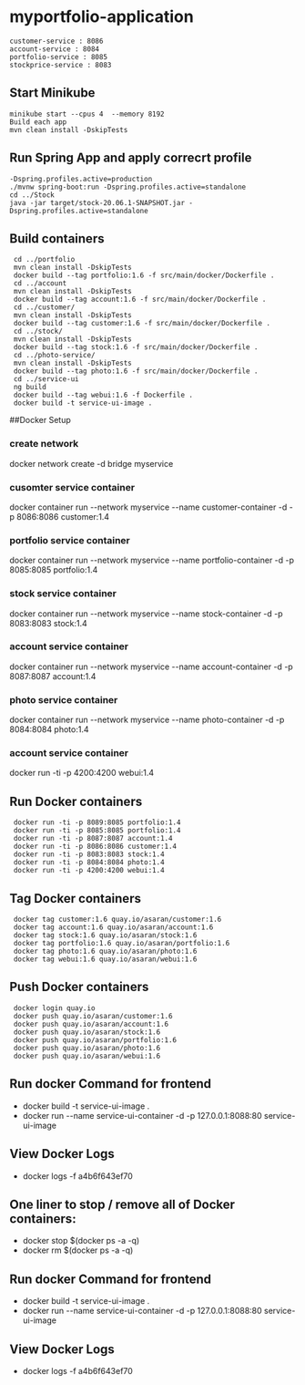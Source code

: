 # myportfolio-application
```
customer-service : 8086
account-service : 8084
portfolio-service : 8085
stockprice-service : 8083
```

## Start Minikube
```
minikube start --cpus 4  --memory 8192
Build each app 
mvn clean install -DskipTests
```
## Run Spring App and apply correcrt profile
```
-Dspring.profiles.active=production
./mvnw spring-boot:run -Dspring.profiles.active=standalone
cd ../Stock
java -jar target/stock-20.06.1-SNAPSHOT.jar -Dspring.profiles.active=standalone
```
## Build containers
```
 cd ../portfolio
 mvn clean install -DskipTests
 docker build --tag portfolio:1.6 -f src/main/docker/Dockerfile .
 cd ../account
 mvn clean install -DskipTests
 docker build --tag account:1.6 -f src/main/docker/Dockerfile .
 cd ../customer/
 mvn clean install -DskipTests
 docker build --tag customer:1.6 -f src/main/docker/Dockerfile .
 cd ../stock/
 mvn clean install -DskipTests
 docker build --tag stock:1.6 -f src/main/docker/Dockerfile .
 cd ../photo-service/
 mvn clean install -DskipTests
 docker build --tag photo:1.6 -f src/main/docker/Dockerfile .
 cd ../service-ui
 ng build
 docker build --tag webui:1.6 -f Dockerfile .
 docker build -t service-ui-image .
```
##Docker Setup
### create network
docker network create -d bridge myservice
### cusomter service container
docker container run --network myservice --name customer-container -d -p 8086:8086 customer:1.4
### portfolio service container
docker container run --network myservice --name portfolio-container -d -p 8085:8085 portfolio:1.4
### stock service container
docker container run --network myservice --name stock-container -d -p 8083:8083 stock:1.4
### account service container
docker container run --network myservice --name account-container -d -p 8087:8087 account:1.4
### photo service container
docker container run --network myservice --name photo-container -d -p 8084:8084 photo:1.4
### account service container
docker run -ti -p 4200:4200 webui:1.4

## Run Docker containers
```
 docker run -ti -p 8089:8085 portfolio:1.4
 docker run -ti -p 8085:8085 portfolio:1.4
 docker run -ti -p 8087:8087 account:1.4
 docker run -ti -p 8086:8086 customer:1.4
 docker run -ti -p 8083:8083 stock:1.4
 docker run -ti -p 8084:8084 photo:1.4
 docker run -ti -p 4200:4200 webui:1.4
```
## Tag Docker containers
```
 docker tag customer:1.6 quay.io/asaran/customer:1.6
 docker tag account:1.6 quay.io/asaran/account:1.6
 docker tag stock:1.6 quay.io/asaran/stock:1.6
 docker tag portfolio:1.6 quay.io/asaran/portfolio:1.6
 docker tag photo:1.6 quay.io/asaran/photo:1.6
 docker tag webui:1.6 quay.io/asaran/webui:1.6
```
## Push Docker containers
```
 docker login quay.io
 docker push quay.io/asaran/customer:1.6
 docker push quay.io/asaran/account:1.6
 docker push quay.io/asaran/stock:1.6
 docker push quay.io/asaran/portfolio:1.6
 docker push quay.io/asaran/photo:1.6
 docker push quay.io/asaran/webui:1.6
```
## Run docker Command for frontend
+ docker build -t service-ui-image .
+ docker run --name service-ui-container -d -p 127.0.0.1:8088:80 service-ui-image

## View Docker Logs
+ docker logs -f a4b6f643ef70

## One liner to stop / remove all of Docker containers:
+ docker stop $(docker ps -a -q)
+ docker rm $(docker ps -a -q)
## Run docker Command for frontend
+ docker build -t service-ui-image .
+ docker run --name service-ui-container -d -p 127.0.0.1:8088:80 service-ui-image

## View Docker Logs
+ docker logs -f a4b6f643ef70

